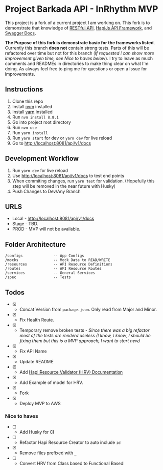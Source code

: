 # Project Barkada API - InRhythm MVP
This project is a fork of a current project I am working on. This fork is to demonstrate that knowledge of [RESTful API](https://scotch.io/tutorials/getting-started-with-hapi-js), [HapiJs API Framework](https://hapijs.com/), and [Swagger Docs](https://swagger.io/swagger-ui/).  

**The Purpose of this fork is demonstrate basic for the frameworks listed**. Currently this branch **does not** contain strong tests. Parts of this will be refactored over time but not for this branch (_If requested I can show more improvement given time, see Nice to haves below_). I try to leave as much comments and READMEs in directories to make thing clear on what I'm doing. As always feel free to ping me for questions or open a Issue for improvements.

## Instructions
1. Clone this repo
1. Install [nvm](https://github.com/creationix/nvm) installed
1. Install [yarn](https://yarnpkg.com/en/) installed
1. Run `nvm install 8.8.1`
1. Go into project root directory
1. Run `nvm use`
1. Run `yarn install`
1. Run `yarn start` for dev or `yarn dev` for live reload
1. Go to [http://localhost:8081/api/v1/docs](http://localhost:8081/api/v1/docs)

## Development Workflow
1. Run `yarn dev` for live reload
1. Use [http://localhost:8081/api/v1/docs](lhttp://localhost:8081/api/v1/docs) to test end points
1. When commiting changes, run `yarn test` for validation. (Hopefully this step will be removed in the near future with Husky)
1. Push Changes to Dev/Any Branch

## URLS
* Local - [http://localhost:8081/api/v1/docs](http://localhost:8081/api/v1/docs)
* Stage - TBD.
* PROD - MVP will not be available.

## Folder Architecture
```
/configs              -- App Configs
/mocks                -- Mock Data to READ/WRITE
/resources            -- API Resource Definitions
/routes               -- API Resource Routes
/services             -- General Services
/spec                 -- Tests
```

## Todos
* [X] - Concat Version from `package.json`. Only read from Major and Minor.
* [X] - Fix Health Route.
* [X] - Temporary remove broken tests - _Since there was a big refactor most of the tests are renderd useless (I know, I know, I should be fixing them but this is a MVP approach, I want to start new)_
* [X] - Fix API Name
* [X] - Update README
* [X] - Add [Hapi Resource Validator (HRV) Documentation](/services/hapi-resource-creator.service)
* [X] - Add Example of model for HRV.
* [X] - Fork
* [X] - Deploy MVP to AWS 

### Nice to haves
* [ ] - Add Husky for CI
* [ ] - Refactor Hapi Resource Creator to auto include `id`
* [X] - Remove files prefixed with `_`
* [ ] - Convert HRV from Class based to Functional Based
